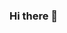 ### Hi there 👋

<!--
**camillacleanne/camillacleanne** is a ✨ _special_ ✨ repository because its `README.md` (this file) appears on your GitHub profile.
![monophy](https://user-images.githubusercontent.com/57760132/131899775-93319e46-dcf9-462c-bf3d-c0207a84e292.gif)

Here are some ideas to get you started:

- 🔭 I’m currently working on ...
- 🌱 I’m currently learning ...
- 👯 I’m looking to collaborate on ...
- 🤔 I’m looking for help with ...
- 💬 Ask me about ...
- 📫 How to reach me: ...
- 😄 Pronouns: ...
- ⚡ Fun fact: ...
-->
